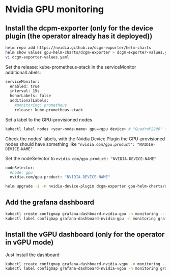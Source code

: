 # Nvidia GPU monitoring

## Install the dcpm-exporter (only for the device plugin (the operator already has it deployed))

```bash
helm repo add https://nvidia.github.io/dcgm-exporter/helm-charts
helm show values gpu-helm-charts/dcgm-exporter > dcgm-exporter-values.yaml
vi dcgm-exporter-values.yaml
```

Set the release: kube-prometheus-stack in the serviceMonitor additionalLabels:

```bash
serviceMonitor:
  enabled: true
  interval: 15s
  honorLabels: false
  additionalLabels:
    #monitoring: prometheus
    release: kube-prometheus-stack
```

Set a label to the GPU-provisioned nodes

```bash
kubectl label nodes <your-node-name> gpu=<gpu device> # "QuadroP2200" for me
```

Check the nodes' labels, with the Nvidia Device Plugin the GPU-provisioned nodes should have something like `"nvidia.com/gpu.product": "NVIDIA-DEVICE-NAME"`

Set the nodeSelector to `nvidia.com/gpu.product: "NVIDIA-DEVICE-NAME"`

```bash
nodeSelector:
  #node: gpu
  nvidia.com/gpu.product: "NVIDIA-DEVICE-NAME"
```

```bash
helm upgrade -i -n nvidia-device-plugin dcgm-exporter gpu-helm-charts/dcgm-exporter --values dcgm-exporter-values.yaml
```

## Add the grafana dashboard

```bash
kubectl create configmap grafana-dashboard-nvidia-gpu -n monitoring --from-file=grafana-nvidia-gpu.json
kubectl label configmap grafana-dashboard-nvidia-gpu -n monitoring grafana_dashboard="1"
```

## Install the vGPU dashboard (only for the operator in vGPU mode)

Just install the dashboard

```bash
kubectl create configmap grafana-dashboard-nvidia-vgpu -n monitoring --from-file=grafana-nvidia-vgpu.json
kubectl label configmap grafana-dashboard-nvidia-vgpu -n monitoring grafana_dashboard="1"
```
